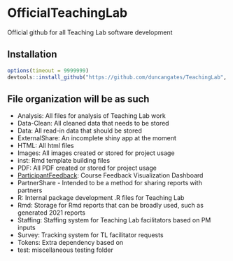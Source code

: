 # OfficialTeachingLab
Official github for all Teaching Lab software development

## Installation

``` r
options(timeout = 9999999)
devtools::install_github("https://github.com/duncangates/TeachingLab", auth_token = "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")
```

## File organization will be as such

- Analysis: All files for analysis of Teaching Lab work
- Data-Clean: All cleaned data that needs to be stored
- Data: All read-in data that should be stored
- ExternalShare: An incomplete shiny app at the moment
- HTML: All html files
- Images: All images created or stored for project usage
- inst: Rmd template building files
- PDF: All PDF created or stored for project usage
- [ParticipantFeedback](https://teachinglabhq.shinyapps.io/ParticipantFeedback/): Course Feedback Visualization Dashboard
- PartnerShare - Intended to be a method for sharing reports with partners
- R: Internal package development .R files for Teaching Lab
- Rmd: Storage for Rmd reports that can be broadly used, such as generated 2021 reports
- Staffing: Staffing system for Teaching Lab facilitators based on PM inputs
- Survey: Tracking system for TL facilitator requests
- Tokens: Extra dependency based on
- test: miscellaneous testing folder
